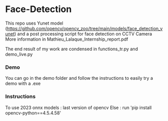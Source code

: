 # Face-Detection
This repo uses Yunet model (https://github.com/opencv/opencv_zoo/tree/main/models/face_detection_yunet) and a post processing script for face detection on CCTV Camera
More information in Mathieu_Lalaque_Internship_report.pdf

The end result of my work are condensed in functions_tr.py and demo_live.py

### Demo 

You can go in the demo folder and follow the instructions to easily try a demo with a .exe

### Instructions

To use 2023 onnx models : last version of opencv 
Else : run 'pip install opencv-python==4.5.4.58'

